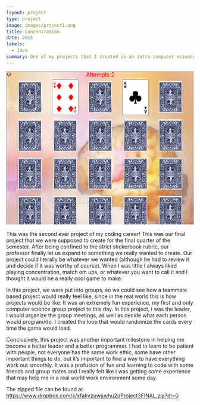 ```yaml
---
layout: project
type: project
image: images/project1.png
title: Concentration
date: 2015
labels:
  - Java
summary: One of my projects that I created in an intro computer science course(111).
---
```


<div class="ui small rounded images">
  <img class="ui image" src="../images/project1.png">
</div>

This was the second ever project of my coding career! This was our final project that we were supposed to create for the final quarter of the semester. After being confined to the strict stickerbook rubric, our professor finally let us expand to something we really wanted to create. Our project could literally be whatever we wanted (although he had to review it and decide if it was worthy of course). When I was little I always liked playing concentration, match em ups, or whatever you want to call it and I thought it would be a really cool game to make.

In this project, we were put into groups, so we could see how a teammate based project would really feel like, since in the real world this is how projects would be like. It was an extremely fun experience, my first and only computer science group project to this day. In this project, I was the leader, I would organize the group meetings, as well as decide what each person would program/do. I created the loop that would randomize the cards every time the game would load. 

Conclusively, this project was another important milestone in helping me become a better leader and a better programmer. I had to learn to be patient with people, not everyone has the same work ethic, some have other important things to do, but it’s important to find a way to have everything work out smoothly. It was a profusion of fun and learning to code with some friends and group mates and I really felt like I was getting some experience that may help me in a real world work environment some day.

The zipped file can be found at https://www.dropbox.com/s/xfakvzuwjuyhu2i/Project3FINAL.zip?dl=0
